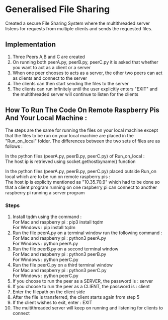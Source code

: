 # Generalised File Sharing
Created a secure File Sharing System where the multithreaded server listens for requests from multiple clients and sends the requested files.

## Implementation
1. Three Peers A,B and C are created
2. On running both peerA.py, peerB.py, peerC.py it is asked that whether you want to act as a client or a server
3. When one peer chooses to acts as a server, the other two peers can act as clients and connect to the server
4. The clients can then start sending the files to the server
5. The clients can run infinitely until the user explicitly enters "EXIT" and the multithreaded server will continue to listen for the clients 

## How To Run The Code On Remote Raspberry Pis And Your Local Machine :
The steps are the same for running the files on your local machine except that the files to be run on your local machine are placed in the "Run_on_local" folder. The differences between the two sets of files are as follows :  
  
In the python files (peerA.py, peerB.py, peerC.py) of Run_on_local :  
The host ip is retrieved using socket.gethostbyname() function  
  
In the python files (peerA.py, peerB.py, peerC.py) placed outside Run_on local which are to be run on remote raspberry pis :  
The host ip is explicity mentioned as "10.35.70.9" which had to be done so that a client program running on one raspberry pi can connect to another raspberry pi running a server program  
  
### Steps  
1. Install tqdm using the command :   
    For Mac and raspberry pi : pip3 install tqdm  
    For Windows : pip install tqdm
2. Run the file peerA.py on a terminal window run the following command :  
    For Mac and raspberry pi : python3 peerA.py  
    For Windows : python peerA.py
3. Run the file peerB.py on a second terminal window  
    For Mac and raspberry pi : python3 peerB.py                              
    For Windows : python peerC.py
4. Run the file peerC.py on a third terminal window  
    For Mac and raspberry pi : python3 peerC.py                              
    For Windows : python peerC.py
5. If you choose to run the peer as a SERVER, the password is : server
6. If you choose to run the peer as a CLIENT, the password is : client
7. Enter the filepath on the client side
8. After the file is transferred, the client starts again from step 5  
9. If the client wishes to exit, enter : EXIT
10. The multithreaded server will keep on running and listening for clients to connect
